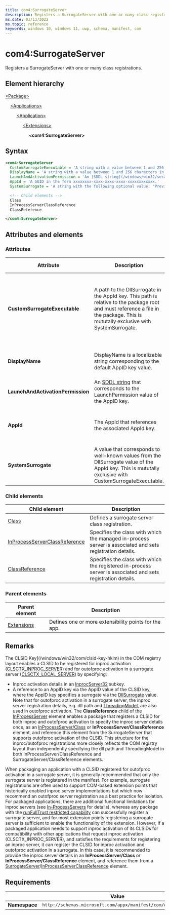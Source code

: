 ```yaml
---
title: com4:SurrogateServer
description: Registers a SurrogateServer with one or many class registrations. (com4:SurrogateServer)
ms.date: 03/13/2022
ms.topic: reference
keywords: windows 10, windows 11, uwp, schema, manifest, com
---
```


# com4:SurrogateServer

Registers a SurrogateServer with one or many class registrations.

## Element hierarchy

[\<Package\>](element-package.md)

&nbsp;&nbsp;&nbsp;&nbsp;[\<Applications\>](element-applications.md)

&nbsp;&nbsp;&nbsp;&nbsp; &nbsp;&nbsp;&nbsp;&nbsp;[\<Application\>](element-application.md)

&nbsp;&nbsp;&nbsp;&nbsp; &nbsp;&nbsp;&nbsp;&nbsp; &nbsp;&nbsp;&nbsp;&nbsp;[\<Extensions\>](element-1-extensions.md)

&nbsp;&nbsp;&nbsp;&nbsp; &nbsp;&nbsp;&nbsp;&nbsp; &nbsp;&nbsp;&nbsp;&nbsp; &nbsp;&nbsp;&nbsp;&nbsp;**\<com4:SurrogateServer\>**

## Syntax

```xml
<com4:SurrogateServer
  CustomSurrogateExecutable = 'A string with a value between 1 and 256 characters in length that must end with ".exe" and cannot contain these characters: <, >, :, ", |, ?, or *.'
  DisplayName = 'A string with a value between 1 and 256 characters in length. This string is localizable.'
  LaunchAndActivationPermission = 'An [SDDL string](/windows/win32/secauthz/security-descriptor-string-format) value.'
  AppId = 'A GUID in the form xxxxxxxx-xxxx-xxxx-xxxx-xxxxxxxxxxxx.'
  SystemSurrogate = 'A string with the following optional value: "PreviewHost".' >

  <!-- Child elements -->
  Class
  InProcessServerClassReference
  ClassReference

</com4:SurrogateServer>
```

## Attributes and elements

### Attributes

| Attribute | Description | Data type | Required | Default value |
|-|-|-|-|-|
| **CustomSurrogateExecutable** |  A path to the DllSurrogate in the AppId key. This path is relative to the package root and must reference a file in the package. This is mututally exclusive with SystemSurrogate. | A string with a value between 1 and 256 characters in length that must end with `.exe` and cannot contain these characters: `<`, `>`, `:`, `"`, `|`, `?`, or `*`. | Yes |  |
| **DisplayName** | DisplayName is a localizable string corresponding to the default AppID key value. | A string with a value between 1 and 256 characters in length. | Yes |  |
| **LaunchAndActivationPermission** | An [SDDL string](/windows/win32/secauthz/security-descriptor-string-format) that corresponds to the LaunchPermission value of the AppID key. | An [SDDL string](/windows/win32/secauthz/security-descriptor-string-format) value. | Yes |  |
| **AppId** | The AppId that references the associated AppId key.  | A GUID in the form xxxxxxxx-xxxx-xxxx-xxxx-xxxxxxxxxxxx. | Yes |  |
| **SystemSurrogate** | A value that corresponds to well-known values from the DllSurrogate value of the AppId key. This is mututally exclusive with CustomSurrogateExecutable. | A string with the following optional value: "PreviewHost". | Yes |  |

### Child elements

| Child element | Description |
|-|-|
| [Class](element-com4-surrogateserver-class.md) | Defines a surrogate server class registration. |
| [InProcessServerClassReference](element-com4-inprocessserverclassreference.md) | Specifies the class with which the managed in-process server is associated and sets registration details. |
| [ClassReference](element-com4-surrogateserver-classreference.md) | Specifies the class with which the registered in-process server is associated and sets registration details. |

### Parent elements

| Parent element | Description |
|-|-|
| [Extensions](element-1-extensions.md) | Defines one or more extensibility points for the app. |

## Remarks

The CLSID Key](/windows/win32/com/clsid-key-hklm) in the COM registry layout enables a CLSID to be registered for inproc activation ([CLSCTX_INPROC_SERVER](/windows/win32/api/wtypesbase/ne-wtypesbase-clsctx)) and for outofproc activation in a surrogate server ([CLSCTX_LOCAL_SERVER](/windows/win32/api/wtypesbase/ne-wtypesbase-clsctx)) by specifying:

- Inproc activation details in an [InprocServer32](/windows/win32/com/inprocserver32) subkey.
- A reference to an AppID key via the AppID value of the CLSID key, where the AppID key specifies a surrogate via the [DllSurrogate](/windows/win32/com/dllsurrogate) value. Note that for outofproc activation in a surrogate server, the inproc server registration details, e.g. dll path and [ThreadingModel](/windows/win32/com/choosing-the-threading-model), are also used in outofproc activation. The **ClassReference** child of the [InProcessServer](element-com4-inprocessserver.md) element enables a package that registers a CLSID for both inproc and outofproc activation to specify the inproc server details once, as an [InProcessServer/Class](element-com4-inprocessserver-class.md) or **InProcessServer/ClassReference** element, and reference this element from the SurrogateServer that supports outofproc activation of the CLSID. This structure for the inproc/outofproc registrations more closely reflects the COM registry layout than independently specifying the dll path and ThreadingModel in both InProcessServer/ClassReference and SurrogateServer/ClassReference elements.

When packaging an application with a CLSID registered for outofproc activation in a surrogate server, it is generally recommended that only the surrogate server is registered in the manifest. For example, surrogate registrations are often used to support COM-based extension points that historically enabled inproc server implementations but which now recommend an outofproc server registration as a best practice for isolation. For packaged applications, there are additional functional limitations for inproc servers (see [In-ProcessServers](/windows/win32/com/in-process-servers) for details), whereas any package with the [runFullTrust restricted capability](/windows/uwp/packaging/app-capability-declarations) can successfully register a surrogate server, and for most extension points registering a surrogate server is sufficient to enable the functionality of the extension. However, if a packaged application needs to support inproc activation of its CLSIDs for compatibility with other applications that request inproc activation (CLSCTX_INPROC_SERVER), and satisfies the requirements for registering an inproc server, it can register the CLSID for inproc activation and outofproc activation in a surrogate. In this case, it is recommended to provide the inproc server details in an **InProcessServer/Class** or **InProcessServer/ClassReference** element, and reference them from a [SurrogateServer](element-com4-serviceserver.md)/[InProcessServerClassReference](element-com4-inprocessserverclassreference.md) element.

## Requirements

|   | Value  |
|--|--|
| **Namespace** | `http://schemas.microsoft.com/appx/manifest/com/windows10/4` |
